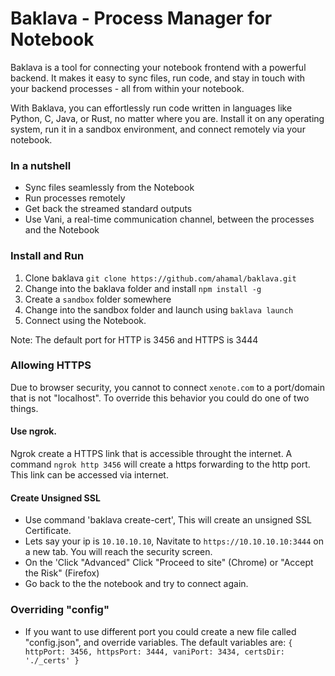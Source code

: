 # Baklava - Process Manager for Notebook

Baklava is a tool for connecting your notebook frontend with a powerful backend. It makes it easy to sync files, run code, and stay in touch with your backend processes - all from within your notebook.

With Baklava, you can effortlessly run code written in languages like Python, C, Java, or Rust, no matter where you are. Install it on any operating system, run it in a sandbox environment, and connect remotely via your notebook.

### In a nutshell

- Sync files seamlessly from the Notebook
- Run processes remotely
- Get back the streamed standard outputs
- Use Vani, a real-time communication channel, between the processes and the Notebook


### Install and Run

1. Clone baklava `git clone https://github.com/ahamal/baklava.git`
2. Change into the baklava folder and install `npm install -g`
3. Create a `sandbox` folder somewhere
4. Change into the sandbox folder and launch using `baklava launch`
5. Connect using the Notebook.

Note: The default port for HTTP is 3456 and HTTPS is 3444

### Allowing HTTPS
Due to browser security, you cannot to connect `xenote.com` to a port/domain that is not "localhost". To override this behavior you could do one of two things.

#### Use ngrok.
  Ngrok create a HTTPS link that is accessible throught the internet.
  A command `ngrok http 3456` will create a https forwarding to the http port.
  This link can be accessed via internet.

#### Create Unsigned SSL
  - Use command 'baklava create-cert', This will create an unsigned SSL Certificate.
  - Lets say your ip is `10.10.10.10`, Navitate to `https://10.10.10.10:3444` on a new tab. You will reach the security screen.
  - On the 'Click "Advanced" Click "Proceed to site" (Chrome) or "Accept the Risk" (Firefox)
  - Go back to the the notebook and try to connect again.


### Overriding "config"
- If you want to use different port you could create a new file called "config.json", and override variables. The default variables are:
`{
  httpPort: 3456,
  httpsPort: 3444,
  vaniPort: 3434,
  certsDir: './_certs'
}`